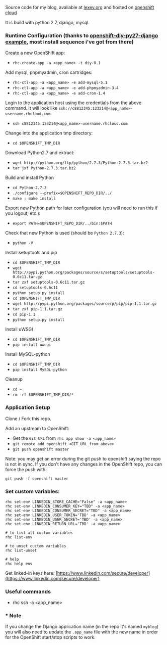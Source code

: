 Source code for my blog, avaliable at [lexev.org](http://www.lexev.org) and hosted on [openshift cloud](https://openshift.redhat.com)

It is build with python 2.7, django, mysql.

### Runtime Configuration (thanks to [openshift-diy-py27-django example](https://github.com/ehazlett/openshift-diy-py27-django), most install sequence i've got from there)

Create a new OpenShift app:

* `rhc-create-app -a <app_name> -t diy-0.1`

Add mysql, phpmyadmin, cron cartridges:

* `rhc-ctl-app -a <app_name> -e add-mysql-5.1`
* `rhc-ctl-app -a <app_name> -e add-phpmyadmin-3.4`
* `rhc-ctl-app -a <app_name> -e add-cron-1.4`

Login to the application host using the credentials from the above command.  It will look like `ssh://c8812345:123214@<app_name>-username.rhcloud.com`:

* `ssh c8812345:123214@<app_name>-username.rhcloud.com`

Change into the application tmp directory:

* `cd $OPENSHIFT_TMP_DIR`

Download Python2.7 and extract:

* `wget http://python.org/ftp/python/2.7.3/Python-2.7.3.tar.bz2`
* `tar jxf Python-2.7.3.tar.bz2`

Build and install Python

* `cd Python-2.7.3`
* `./configure --prefix=$OPENSHIFT_REPO_DIR/../`
* `make ; make install`

Export new Python path for later configuration (you will need to run this if you logout, etc.):

* `export PATH=$OPENSHIFT_REPO_DIR/../bin:$PATH`

Check that new Python is used (should be `Python 2.7.3`):

* `python -V`

Install setuptools and pip

* `cd $OPENSHIFT_TMP_DIR`
* `wget http://pypi.python.org/packages/source/s/setuptools/setuptools-0.6c11.tar.gz`
* `tar zxf setuptools-0.6c11.tar.gz`
* `cd setuptools-0.6c11`
* `python setup.py install`
* `cd $OPENSHIFT_TMP_DIR`
* `wget http://pypi.python.org/packages/source/p/pip/pip-1.1.tar.gz`
* `tar zxf pip-1.1.tar.gz`
* `cd pip-1.1`
* `python setup.py install`

Install uWSGI
* `cd $OPENSHIFT_TMP_DIR`
* `pip install uwsgi`

Install MySQL-python
* `cd $OPENSHIFT_TMP_DIR`
* `pip install MySQL-python`

Cleanup
* `cd ~`
* `rm -rf $OPENSHIFT_TMP_DIR/*`

### Application Setup

Clone / Fork this repo.

Add an upstream to OpenShift:
* Get the `Git URL` from `rhc app show -a <app_name>`
* `git remote add openshift <GIT_URL_from_above>`
* `git push openshift master`

Note: you may get an error during the git push to openshift saying the repo is not in sync.  If you don't have any changes in the OpenShift repo, you can force the push with:

`git push -f openshift master`

### Set custom variables:

```
rhc set-env LINKEDIN_STORE_CACHE="False" -a <app_name>
rhc set-env LINKEDIN_CONSUMER_KEY="TBD" -a <app_name>
rhc set-env LINKEDIN_CONSUMER_SECRET="TBD" -a <app_name>
rhc set-env LINKEDIN_USER_TOKEN='TBD' -a <app_name>
rhc set-env LINKEDIN_USER_SECRET='TBD' -a <app_name>
rhc set-env LINKEDIN_RETURN_URL='TBD' -a <app_name>

# to list all custom variables
rhc list-env

# to unset cuctom variables
rhc list-unset

# help
rhc help env
```

Get linked-in keys here: [https://www.linkedin.com/secure/developer](https://www.linkedin.com/secure/developer)

### Useful commands

- rhc ssh -a <app_name>


### * Note

If you change the Django application name (in the repo it's named `myblog`) you will also need to update the `.app_name` file with the new name in order for the OpenShift start/stop scripts to work.
